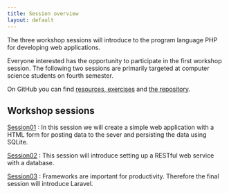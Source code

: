```yaml
---
title: Session overview
layout: default
---
```


The three workshop sessions will introduce to the program language PHP for developing web applications.

Everyone interested has the opportunity to participate in the first workshop session. The following two sessions are primarily targeted at computer science students on fourth semester.

On GitHub you can find [resources, exercises](https://ucnprof.github.io/dma_0920_workshop_php/) and [the repository](https://github.com/UCNProf/dma_0920_workshop_php).

## Workshop sessions

[Session01](session01)
:   In this session we will create a simple web application with a HTML form for posting data to the sever and persisting the data using SQLite.

[Session02](session02)
:   This session will introduce setting up a RESTful web service with a database.

[Session03](session03)
:   Frameworks are important for productivity. Therefore the final session will introduce Laravel.